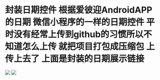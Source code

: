# 封装日期控件 根据爱彼迎AndroidAPP的日期  微信小程序的一样的日期控件 平时没有经常上传到github的习惯所以不知道怎么上传 就把项目打包成压缩包 上传上去了 上面是封装的日期展示链接

![](https://github.com/suzhixiaoliao/-/raw/master/%E5%BE%AE%E4%BF%A1%E6%88%AA%E5%9B%BE_20181102113618.png)
![](https://github.com/suzhixiaoliao/-/blob/master/%E5%BE%AE%E4%BF%A1%E6%88%AA%E5%9B%BE_20181102113636.png)



